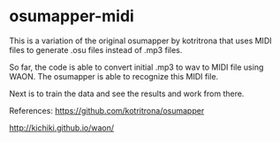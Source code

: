 # osumapper-midi

This is a variation of the original osumapper by kotritrona that uses MIDI files to generate .osu files instead of .mp3 files. 

So far, the code is able to convert initial .mp3 to wav to MIDI file using WAON. The osumapper is able to recognize this MIDI file.

Next is to train the data and see the results and work from there.

References:
https://github.com/kotritrona/osumapper 

http://kichiki.github.io/waon/
